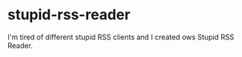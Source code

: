 # stupid-rss-reader

I'm tired of different stupid RSS clients and I created ows Stupid RSS Reader.
